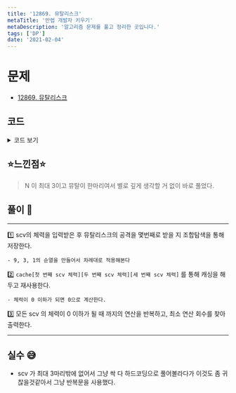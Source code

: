 ```yaml
---
title: '12869. 뮤탈리스크'
metaTitle: '만렙 개발자 키우기'
metaDescription: '알고리즘 문제를 풀고 정리한 곳입니다.'
tags: ['DP']
date: '2021-02-04'
---
```


# 문제

- [12869. 뮤탈리스크](https://www.acmicpc.net/problem/12869)

## 코드

<details><summary> 코드 보기 </summary>

```java
import java.io.BufferedReader;
import java.io.IOException;
import java.io.InputStreamReader;
import java.util.Arrays;
import java.util.StringTokenizer;

public class Q12869 {
    static int n, arr[], cache[][][], dmg[] = {0, 9, 3, 1};
    public static void main(String[] args) throws IOException {
        init();
        System.out.println(solution(arr[0], arr[1], arr[2]));
    }

    private static int solution(int one, int two, int three) {
        if(one <= 0 && two <= 0 && three <= 0) return 0;
        one = (one < 0) ? 0 : one; two = (two < 0) ? 0 : two; three = (three < 0) ? 0 : three;
        if(cache[one][two][three] > 0) return cache[one][two][three];
        int ans = 99999;
        for (int i = 1; i <= 3; i++) {
            for (int j = 1; j <= 3; j++) {
                if(i == j) continue;
                for (int k = 1; k <= 3; k++) {
                    if(k != i && k != j) ans = Math.min(ans, 1 + solution(one - dmg[i], two - dmg[j], three - dmg[k]));
                }
            }
        }
        return cache[one][two][three] = ans;
    }

    static void init() throws IOException {
        BufferedReader br = new BufferedReader(new InputStreamReader(System.in));
        StringTokenizer st = new StringTokenizer(br.readLine());
        n = Integer.parseInt(st.nextToken());
        arr = new int[3]; cache = new int[61][61][61];
        st = new StringTokenizer(br.readLine());
        for (int i = 0; i < n; i++) arr[i] = Integer.parseInt(st.nextToken());
        for (int i = 0; i < 61; i++) {
            for (int j = 0; j < 61; j++) {
                Arrays.fill(cache[i][j], -1);
            }
        }
    }
}

```

</details>

## ⭐️느낀점⭐️

> N 이 최대 3이고 뮤탈이 한마리여서 별로 깊게 생각할 거 없이 바로 풀었다.

## 풀이 📣

<hr/>

1️⃣ scv의 체력을 입력받은 후 뮤탈리스크의 공격을 몇번째로 받을 지 조합탐색을 통해 저장한다.

    - 9, 3, 1의 순열을 만들어서 차례대로 적용해본다

2️⃣ `cache[첫 번째 scv 체력][두 번째 scv 체력][세 번째 scv 체력]` 를 통해 캐싱을 해두고 재사용한다.

    - 체력이 0 이하가 되면 0으로 계산한다.

3️⃣ 모든 scv 의 체력이 0 이하가 될 때 까지의 연산을 반복하고, 최소 연산 회수를 찾아 출력한다.

<hr/>

## 실수 😅

- scv 가 최대 3마리밖에 없어서 그냥 싹 다 하드코딩으로 풀어볼라다가 이것도 좀 귀찮을것같아서 그냥 반복문을 사용했다.
